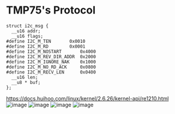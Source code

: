# TMP75's Protocol
```
struct i2c_msg {
  __u16 addr;
  __u16 flags;
#define I2C_M_TEN		0x0010
#define I2C_M_RD		0x0001
#define I2C_M_NOSTART		0x4000
#define I2C_M_REV_DIR_ADDR	0x2000
#define I2C_M_IGNORE_NAK	0x1000
#define I2C_M_NO_RD_ACK		0x0800
#define I2C_M_RECV_LEN		0x0400
  __u16 len;
  __u8 * buf;
}; 
``` 
https://docs.huihoo.com/linux/kernel/2.6.26/kernel-api/re1210.html<br>
![image](https://github.com/yoojinlee-hub/BMC-CrossCompile/assets/80568037/de5bf308-1fd8-4dff-aaf8-582798aae6ac)
![image](https://github.com/yoojinlee-hub/BMC-CrossCompile/assets/80568037/03dcd1f4-6efa-473f-bfc3-8875725bf409)
![image](https://github.com/yoojinlee-hub/BMC-CrossCompile/assets/80568037/b4a4eee3-ea8a-4fc3-8452-027908b9c2a4)
![image](https://github.com/yoojinlee-hub/BMC-CrossCompile/assets/80568037/7f81131a-95f5-44b1-8334-663eb8ac1ff3)

